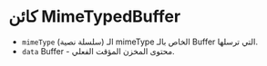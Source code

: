 # كائن MimeTypedBuffer

* `mimeType` (سلسلة نصية) الـ mimeType الخاص بالـ Buffer التي ترسلها.
* `data` Buffer - محتوى المخزن المؤقت الفعلي.